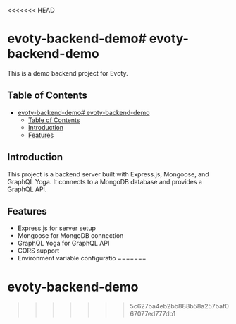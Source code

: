 <<<<<<< HEAD
# evoty-backend-demo# evoty-backend-demo

This is a demo backend project for Evoty.

## Table of Contents

- [evoty-backend-demo# evoty-backend-demo](#evoty-backend-demo-evoty-backend-demo)
  - [Table of Contents](#table-of-contents)
  - [Introduction](#introduction)
  - [Features](#features)

## Introduction

This project is a backend server built with Express.js, Mongoose, and GraphQL Yoga. It connects to a MongoDB database and provides a GraphQL API.

## Features

- Express.js for server setup
- Mongoose for MongoDB connection
- GraphQL Yoga for GraphQL API
- CORS support
- Environment variable configuratio
=======
# evoty-backend-demo
>>>>>>> 5c627ba4eb2bb888b58a257baf067077ed777db1
